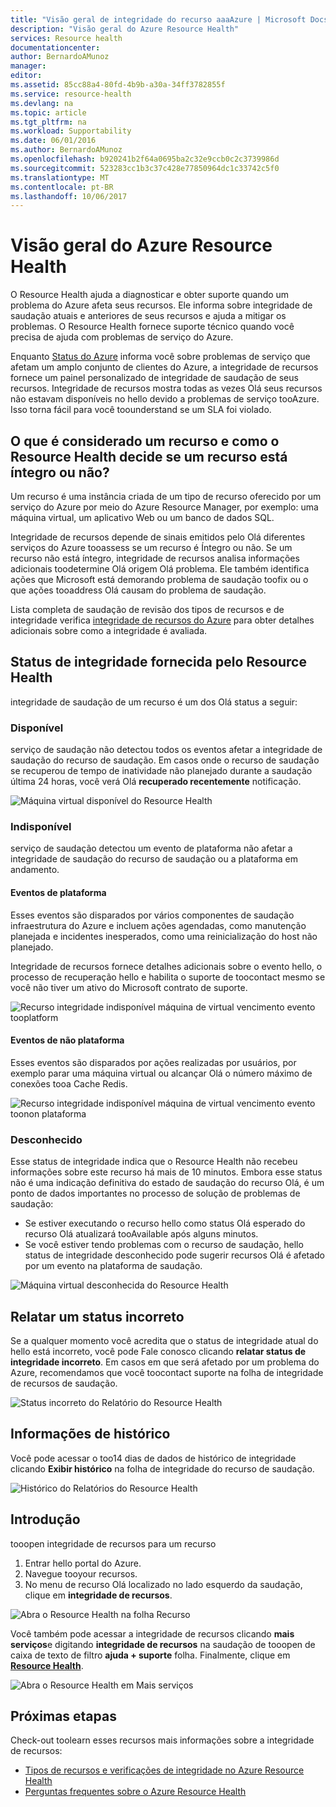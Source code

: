 ```yaml
---
title: "Visão geral de integridade do recurso aaaAzure | Microsoft Docs"
description: "Visão geral do Azure Resource Health"
services: Resource health
documentationcenter: 
author: BernardoAMunoz
manager: 
editor: 
ms.assetid: 85cc88a4-80fd-4b9b-a30a-34ff3782855f
ms.service: resource-health
ms.devlang: na
ms.topic: article
ms.tgt_pltfrm: na
ms.workload: Supportability
ms.date: 06/01/2016
ms.author: BernardoAMunoz
ms.openlocfilehash: b920241b2f64a0695ba2c32e9ccb0c2c3739986d
ms.sourcegitcommit: 523283cc1b3c37c428e77850964dc1c33742c5f0
ms.translationtype: MT
ms.contentlocale: pt-BR
ms.lasthandoff: 10/06/2017
---
```

# <a name="azure-resource-health-overview"></a>Visão geral do Azure Resource Health
 
O Resource Health ajuda a diagnosticar e obter suporte quando um problema do Azure afeta seus recursos. Ele informa sobre integridade de saudação atuais e anteriores de seus recursos e ajuda a mitigar os problemas. O Resource Health fornece suporte técnico quando você precisa de ajuda com problemas de serviço do Azure.

Enquanto [Status do Azure](https://status.azure.com) informa você sobre problemas de serviço que afetam um amplo conjunto de clientes do Azure, a integridade de recursos fornece um painel personalizado de integridade de saudação de seus recursos. Integridade de recursos mostra todas as vezes Olá seus recursos não estavam disponíveis no hello devido a problemas de serviço tooAzure. Isso torna fácil para você toounderstand se um SLA foi violado. 

## <a name="what-is-considered-a-resource-and-how-does-resource-health-decides-if-a-resource-is-healthy-or-not"></a>O que é considerado um recurso e como o Resource Health decide se um recurso está íntegro ou não?
Um recurso é uma instância criada de um tipo de recurso oferecido por um serviço do Azure por meio do Azure Resource Manager, por exemplo: uma máquina virtual, um aplicativo Web ou um banco de dados SQL.

Integridade de recursos depende de sinais emitidos pelo Olá diferentes serviços do Azure tooassess se um recurso é Íntegro ou não. Se um recurso não está íntegro, integridade de recursos analisa informações adicionais toodetermine Olá origem Olá problema. Ele também identifica ações que Microsoft está demorando problema de saudação toofix ou o que ações tooaddress Olá causam do problema de saudação. 

Lista completa de saudação de revisão dos tipos de recursos e de integridade verifica [integridade de recursos do Azure](resource-health-checks-resource-types.md) para obter detalhes adicionais sobre como a integridade é avaliada.

## <a name="health-status-provided-by-resource-health"></a>Status de integridade fornecida pelo Resource Health
integridade de saudação de um recurso é um dos Olá status a seguir:

### <a name="available"></a>Disponível
serviço de saudação não detectou todos os eventos afetar a integridade de saudação do recurso de saudação. Em casos onde o recurso de saudação se recuperou de tempo de inatividade não planejado durante a saudação última 24 horas, você verá Olá **recuperado recentemente** notificação.

![Máquina virtual disponível do Resource Health](./media/resource-health-overview/Available.png)

### <a name="unavailable"></a>Indisponível
serviço de saudação detectou um evento de plataforma não afetar a integridade de saudação do recurso de saudação ou a plataforma em andamento.

#### <a name="platform-events"></a>Eventos de plataforma
Esses eventos são disparados por vários componentes de saudação infraestrutura do Azure e incluem ações agendadas, como manutenção planejada e incidentes inesperados, como uma reinicialização do host não planejado.

Integridade de recursos fornece detalhes adicionais sobre o evento hello, o processo de recuperação hello e habilita o suporte de toocontact mesmo se você não tiver um ativo do Microsoft contrato de suporte.

![Recurso integridade indisponível máquina de virtual vencimento evento tooplatform](./media/resource-health-overview/Unavailable.png)

#### <a name="non-platform-events"></a>Eventos de não plataforma
Esses eventos são disparados por ações realizadas por usuários, por exemplo parar uma máquina virtual ou alcançar Olá o número máximo de conexões tooa Cache Redis.

![Recurso integridade indisponível máquina de virtual vencimento evento toonon plataforma](./media/resource-health-overview/Unavailable_NonPlatform.png)

### <a name="unknown"></a>Desconhecido
Esse status de integridade indica que o Resource Health não recebeu informações sobre este recurso há mais de 10 minutos. Embora esse status não é uma indicação definitiva do estado de saudação do recurso Olá, é um ponto de dados importantes no processo de solução de problemas de saudação:
* Se estiver executando o recurso hello como status Olá esperado do recurso Olá atualizará tooAvailable após alguns minutos.
* Se você estiver tendo problemas com o recurso de saudação, hello status de integridade desconhecido pode sugerir recursos Olá é afetado por um evento na plataforma de saudação.

![Máquina virtual desconhecida do Resource Health](./media/resource-health-overview/Unknown.png)

## <a name="report-an-incorrect-status"></a>Relatar um status incorreto
Se a qualquer momento você acredita que o status de integridade atual do hello está incorreto, você pode Fale conosco clicando **relatar status de integridade incorreto**. Em casos em que será afetado por um problema do Azure, recomendamos que você toocontact suporte na folha de integridade de recursos de saudação. 

![Status incorreto do Relatório do Resource Health](./media/resource-health-overview/incorrect-status.png)

## <a name="historical-information"></a>Informações de histórico
Você pode acessar o too14 dias de dados de histórico de integridade clicando **Exibir histórico** na folha de integridade do recurso de saudação. 

![Histórico do Relatórios do Resource Health](./media/resource-health-overview/history-blade.png)

## <a name="getting-started"></a>Introdução
tooopen integridade de recursos para um recurso
1.  Entrar hello portal do Azure.
2.  Navegue tooyour recursos.
3.  No menu de recurso Olá localizado no lado esquerdo da saudação, clique em **integridade de recursos**.

![Abra o Resource Health na folha Recurso](./media/resource-health-overview/from-resource-blade.png)

Você também pode acessar a integridade de recursos clicando **mais serviços**e digitando **integridade de recursos** na saudação de tooopen de caixa de texto de filtro **ajuda + suporte** folha. Finalmente, clique em [**Resource Health**](https://ms.portal.azure.com/#blade/Microsoft_Azure_Monitoring/AzureMonitoringBrowseBlade/resourceHealth).

![Abra o Resource Health em Mais serviços](./media/resource-health-overview/FromOtherServices.png)

## <a name="next-steps"></a>Próximas etapas

Check-out toolearn esses recursos mais informações sobre a integridade de recursos:
-  [Tipos de recursos e verificações de integridade no Azure Resource Health](resource-health-checks-resource-types.md)
-  [Perguntas frequentes sobre o Azure Resource Health](resource-health-faq.md)




